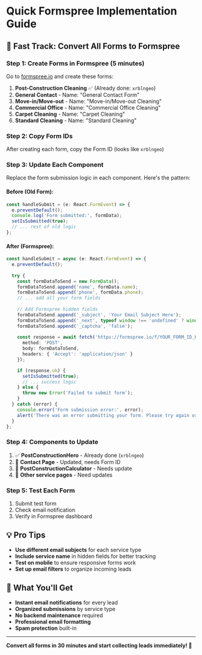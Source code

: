 # Quick Formspree Implementation Guide

## 🚀 **Fast Track: Convert All Forms to Formspree**

### **Step 1: Create Forms in Formspree (5 minutes)**

Go to [formspree.io](https://formspree.io) and create these forms:

1. **Post-Construction Cleaning** ✅ (Already done: `xrblngeo`)
2. **General Contact** - Name: "General Contact Form"
3. **Move-in/Move-out** - Name: "Move-in/Move-out Cleaning"
4. **Commercial Office** - Name: "Commercial Office Cleaning"
5. **Carpet Cleaning** - Name: "Carpet Cleaning"
6. **Standard Cleaning** - Name: "Standard Cleaning"

### **Step 2: Copy Form IDs**

After creating each form, copy the Form ID (looks like `xrblngeo`)

### **Step 3: Update Each Component**

Replace the form submission logic in each component. Here's the pattern:

#### **Before (Old Form):**
```typescript
const handleSubmit = (e: React.FormEvent) => {
  e.preventDefault();
  console.log('Form submitted:', formData);
  setIsSubmitted(true);
  // ... rest of old logic
};
```

#### **After (Formspree):**
```typescript
const handleSubmit = async (e: React.FormEvent) => {
  e.preventDefault();
  
  try {
    const formDataToSend = new FormData();
    formDataToSend.append('name', formData.name);
    formDataToSend.append('phone', formData.phone);
    // ... add all your form fields
    
    // Add Formspree hidden fields
    formDataToSend.append('_subject', 'Your Email Subject Here');
    formDataToSend.append('_next', typeof window !== 'undefined' ? window.location.href : '');
    formDataToSend.append('_captcha', 'false');
    
    const response = await fetch('https://formspree.io/f/YOUR_FORM_ID_HERE', {
      method: 'POST',
      body: formDataToSend,
      headers: { 'Accept': 'application/json' }
    });

    if (response.ok) {
      setIsSubmitted(true);
      // ... success logic
    } else {
      throw new Error('Failed to submit form');
    }
  } catch (error) {
    console.error('Form submission error:', error);
    alert('There was an error submitting your form. Please try again or call us directly.');
  }
};
```

### **Step 4: Components to Update**

1. ✅ **PostConstructionHero** - Already done (`xrblngeo`)
2. 🔄 **Contact Page** - Updated, needs Form ID
3. 🔄 **PostConstructionCalculator** - Needs update
4. 🔄 **Other service pages** - Need updates

### **Step 5: Test Each Form**

1. Submit test form
2. Check email notification
3. Verify in Formspree dashboard

## 💡 **Pro Tips**

- **Use different email subjects** for each service type
- **Include service name** in hidden fields for better tracking
- **Test on mobile** to ensure responsive forms work
- **Set up email filters** to organize incoming leads

## 🎯 **What You'll Get**

- **Instant email notifications** for every lead
- **Organized submissions** by service type
- **No backend maintenance** required
- **Professional email formatting**
- **Spam protection** built-in

---

**Convert all forms in 30 minutes and start collecting leads immediately! 🚀**

